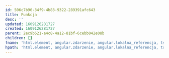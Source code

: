 ```yaml
---
id: 506c7b96-34f9-4b83-9322-289391afc643
title: Funkcja
desc: ''
updated: 1609126281727
created: 1609126281727
parent: 2ec9b621-a4c8-4a12-81bf-6cebb042e08b
children: []
fname: 'html.element, angular.zdarzenie, angular.lokalna_referencja, ts.funkcja'
hpath: 'html.element, angular.zdarzenie, angular.lokalna_referencja, ts.funkcja'
---
```




